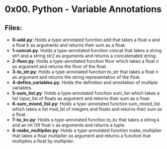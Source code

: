 # 0x00. Python - Variable Annotations
## Files:
- **0-add.py**: Holds a type-annotated function add that takes a float a and a float b as arguments and returns their sum as a float.
- **1-concat.py**: Holds a type-annotated function concat that takes a string str1 and a string str2 as arguments and returns a concatenated string.
- **2-floor.py**: Holds a type-annotated function floor which takes a float n as argument and returns the floor of the float.
- **3-to_str.py**: Holds  a type-annotated function to_str that takes a float n as argument and returns the string representation of the float.
- **4-define_variables.py**: Holds the definition and annotation of multiple variables.
- **5-sum_list.py**: Holds a type-annotated function sum_list which takes a list input_list of floats as argument and returns their sum as a float.
- **6-sum_mixed_list.py**: Holds a type-annotated function sum_mixed_list which takes a list mxd_lst of integers and floats and returns their sum as a float.
- **7-to_kv.py**: Holds a type-annotated function to_kv that takes a string k and an int OR float v as arguments and returns a tuple.
- **8-make_multiplier.py**: Holds a type-annotated function make_multiplier that takes a float multiplier as argument and returns a function that multiplies a float by multiplier.
